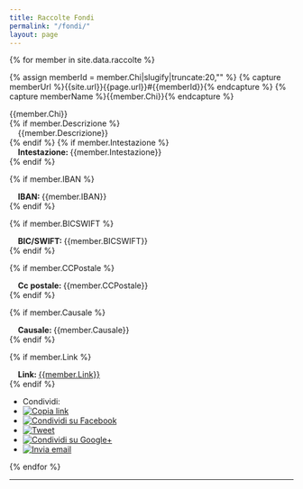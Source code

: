 ```yaml
---
title: Raccolte Fondi
permalink: "/fondi/"
layout: page
---
```


{% for member in site.data.raccolte %}

{% assign memberId = member.Chi|slugify|truncate:20,"" %}
{% capture memberUrl %}{{site.url}}{{page.url}}#{{memberId}}{% endcapture %}
{% capture memberName %}{{member.Chi}}{% endcapture %}

<div class="panel panel-info">
<div class="panel-heading"><span class="anchor" id="{{memberId}}"></span>
{{member.Chi}}
</div>
<div class="panel-body">
{% if member.Descrizione %}
<div class="row">
<div style="margin-left:15px">
{{member.Descrizione}}
</div>
</div>
{% endif %}
{% if member.Intestazione %}
<div class="row">
<div style="margin-left:15px"><b>Intestazione: </b>{{member.Intestazione}}</div>
</div>
{% endif %}

{% if member.IBAN %}
<div class="row">
<div style="margin-left:15px"><b>IBAN: </b>{{member.IBAN}}</div>
</div>
{% endif %}

{% if member.BICSWIFT %}
<div class="row">
<div style="margin-left:15px"><b>BIC/SWIFT: </b>{{member.BICSWIFT}}</div>
</div>
{% endif %}

{% if member.CCPostale %}
<div class="row">
<div style="margin-left:15px"><b>Cc postale: </b>{{member.CCPostale}}</div>
</div>
{% endif %}

{% if member.Causale %}
<div class="row">
<div style="margin-left:15px"><b>Causale: </b>{{member.Causale}}</div>
</div>
{% endif %}

{% if member.Link %}
<div class="row">
<div style="margin-left:15px"><b>Link: </b><a style="word-break: break-all" href="{{member.Link}}">{{member.Link}}</a></div>
</div>
{% endif %}
</div>
<div class="panel-footer">
<ul class="share-buttons">
  <li>Condividi:</li>
  <li><a href="{{memberUrl}}" title="Copia link" data-proofer-ignore><img alt="Copia link" src="/img/icone/link.png"></a></li>
  <li><a href="https://www.facebook.com/sharer/sharer.php?u={{memberUrl | uri_escape}}&title={{memberName|truncate:70|uri_escape}} | {{ site.title }}" title="Condividi su Facebook" target="_blank"><img alt="Condividi su Facebook" src="/img/icone/Facebook.png"></a></li>
  <li><a href="https://twitter.com/intent/tweet?url={{memberUrl |uri_escape}}&text={{memberName|truncate:50|uri_escape}}&via=terremotocentro&hashtags=terremoto,terremotoinfo" target="_blank" title="Tweet"><img alt="Tweet" src="/img/icone/Twitter.png"></a></li>
  <li><a href="https://plus.google.com/share?url={{memberUrl |uri_escape}}" target="_blank" title="Condividi su Google+"><img alt="Condividi su Google+" src="/img/icone/Google+.png"></a></li>
  <li><a data-proofer-ignore href="mailto:?subject={{page.title}} | {{site.title}}&body={{memberName|uri_escape}}%20Clicca qui:%20{{memberUrl |uri_escape}}" title="Invia email"><img alt="Invia email" src="/img/icone/Email.png"></a></li>
</ul>
</div>
</div>
{% endfor %}

---
